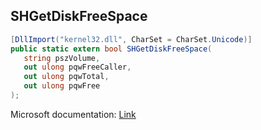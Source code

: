 ## SHGetDiskFreeSpace

```csharp
[DllImport("kernel32.dll", CharSet = CharSet.Unicode)]
public static extern bool SHGetDiskFreeSpace(
   string pszVolume,
   out ulong pqwFreeCaller,
   out ulong pqwTotal,
   out ulong pqwFree
);
```

Microsoft documentation: [Link](https://learn.microsoft.com/en-us/windows/win32/api/shellapi/nf-shellapi-shgetdiskfreespaceexw)

